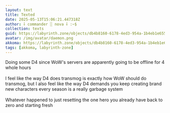 ```yaml
---
layout: text
title: Texted
date: 2025-05-13T15:06:21.447318Z
author: ⸸ commander ░ nova ⸸ :~$
collection: texts
guid: https://labyrinth.zone/objects/db4b8160-6178-4ed3-954a-1b4eb1e65566
avatar: /img/avatar/daemon.png
akkoma: https://labyrinth.zone/objects/db4b8160-6178-4ed3-954a-1b4eb1e65566
tags: [akkoma, labyrinth-zone]
---
```


<p>Doing some D4 since WoW's servers are apparently going to be offline for 4 whole hours<br><br>I feel like the way D4 does transmog is exactly how WoW should do transmog, but I also feel like the way D4 demands you keep creating brand new characters every season is  a really garbage system<br><br>Whatever happened to just resetting the one hero you already have back to zero and starting fresh</p>
